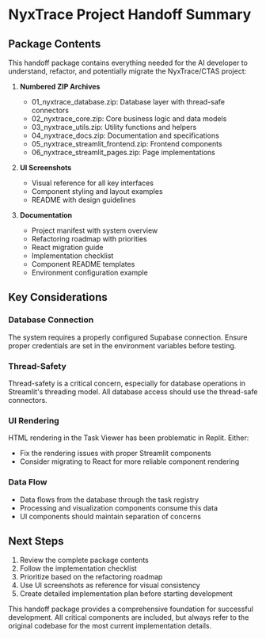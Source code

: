 # NyxTrace Project Handoff Summary

## Package Contents

This handoff package contains everything needed for the AI developer to understand, refactor, and potentially migrate the NyxTrace/CTAS project:

1. **Numbered ZIP Archives**
   - 01_nyxtrace_database.zip: Database layer with thread-safe connectors
   - 02_nyxtrace_core.zip: Core business logic and data models
   - 03_nyxtrace_utils.zip: Utility functions and helpers
   - 04_nyxtrace_docs.zip: Documentation and specifications
   - 05_nyxtrace_streamlit_frontend.zip: Frontend components
   - 06_nyxtrace_streamlit_pages.zip: Page implementations

2. **UI Screenshots**
   - Visual reference for all key interfaces
   - Component styling and layout examples
   - README with design guidelines

3. **Documentation**
   - Project manifest with system overview
   - Refactoring roadmap with priorities
   - React migration guide
   - Implementation checklist
   - Component README templates
   - Environment configuration example

## Key Considerations

### Database Connection
The system requires a properly configured Supabase connection. Ensure proper credentials are set in the environment variables before testing.

### Thread-Safety
Thread-safety is a critical concern, especially for database operations in Streamlit's threading model. All database access should use the thread-safe connectors.

### UI Rendering
HTML rendering in the Task Viewer has been problematic in Replit. Either:
- Fix the rendering issues with proper Streamlit components
- Consider migrating to React for more reliable component rendering

### Data Flow
- Data flows from the database through the task registry
- Processing and visualization components consume this data
- UI components should maintain separation of concerns

## Next Steps

1. Review the complete package contents
2. Follow the implementation checklist
3. Prioritize based on the refactoring roadmap
4. Use UI screenshots as reference for visual consistency
5. Create detailed implementation plan before starting development

This handoff package provides a comprehensive foundation for successful development. All critical components are included, but always refer to the original codebase for the most current implementation details.